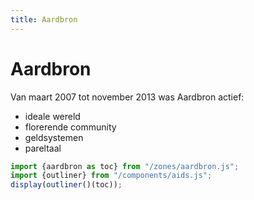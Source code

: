 ```yaml
---
title: Aardbron
---
```

# Aardbron
Van maart 2007 tot november 2013 was Aardbron actief:
- ideale wereld
- florerende community
- geldsystemen
- pareltaal
~~~js
import {aardbron as toc} from "/zones/aardbron.js";
import {outliner} from "/components/aids.js";
display(outliner()(toc));
~~~